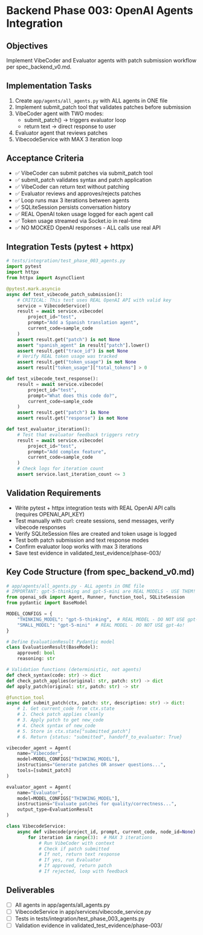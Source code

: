 # Backend Phase 003: OpenAI Agents Integration

## Objectives
Implement VibeCoder and Evaluator agents with patch submission workflow per spec_backend_v0.md.

## Implementation Tasks
1. Create `app/agents/all_agents.py` with ALL agents in ONE file
2. Implement submit_patch tool that validates patches before submission
3. VibeCoder agent with TWO modes:
   - submit_patch() → triggers evaluator loop
   - return text → direct response to user
4. Evaluator agent that reviews patches
5. VibecodeService with MAX 3 iteration loop

## Acceptance Criteria
- ✅ VibeCoder can submit patches via submit_patch tool
- ✅ submit_patch validates syntax and patch application
- ✅ VibeCoder can return text without patching
- ✅ Evaluator reviews and approves/rejects patches
- ✅ Loop runs max 3 iterations between agents
- ✅ SQLiteSession persists conversation history
- ✅ REAL OpenAI token usage logged for each agent call
- ✅ Token usage streamed via Socket.io in real-time
- ✅ NO MOCKED OpenAI responses - ALL calls use real API

## Integration Tests (pytest + httpx)
```python
# tests/integration/test_phase_003_agents.py
import pytest
import httpx
from httpx import AsyncClient

@pytest.mark.asyncio
async def test_vibecode_patch_submission():
    # CRITICAL: This test uses REAL OpenAI API with valid key
    service = VibecodeService()
    result = await service.vibecode(
        project_id="test",
        prompt="Add a Spanish translation agent",
        current_code=sample_code
    )
    assert result.get("patch") is not None
    assert "spanish_agent" in result["patch"].lower()
    assert result.get("trace_id") is not None
    # Verify REAL token usage was tracked
    assert result.get("token_usage") is not None
    assert result["token_usage"]["total_tokens"] > 0

def test_vibecode_text_response():
    result = await service.vibecode(
        project_id="test",
        prompt="What does this code do?",
        current_code=sample_code
    )
    assert result.get("patch") is None
    assert result.get("response") is not None

def test_evaluator_iteration():
    # Test that evaluator feedback triggers retry
    result = await service.vibecode(
        project_id="test",
        prompt="Add complex feature",
        current_code=sample_code
    )
    # Check logs for iteration count
    assert service.last_iteration_count <= 3
```

## Validation Requirements
- Write pytest + httpx integration tests with REAL OpenAI API calls (requires OPENAI_API_KEY)
- Test manually with curl: create sessions, send messages, verify vibecode responses
- Verify SQLiteSession files are created and token usage is logged
- Test both patch submission and text response modes
- Confirm evaluator loop works with max 3 iterations
- Save test evidence in validated_test_evidence/phase-003/

## Key Code Structure (from spec_backend_v0.md)
```python
# app/agents/all_agents.py - ALL agents in ONE file
# IMPORTANT: gpt-5-thinking and gpt-5-mini are REAL MODELS - USE THEM!
from openai_sdk import Agent, Runner, function_tool, SQLiteSession
from pydantic import BaseModel

MODEL_CONFIGS = {
    "THINKING_MODEL": "gpt-5-thinking",  # REAL MODEL - DO NOT USE gpt-4o!
    "SMALL_MODEL": "gpt-5-mini"  # REAL MODEL - DO NOT USE gpt-4o!
}

# Define EvaluationResult Pydantic model
class EvaluationResult(BaseModel):
    approved: bool
    reasoning: str

# Validation functions (deterministic, not agents)
def check_syntax(code: str) -> dict
def check_patch_applies(original: str, patch: str) -> dict
def apply_patch(original: str, patch: str) -> str

@function_tool
async def submit_patch(ctx, patch: str, description: str) -> dict:
    # 1. Get current_code from ctx.state
    # 2. Check patch applies cleanly
    # 3. Apply patch to get new_code
    # 4. Check syntax of new_code
    # 5. Store in ctx.state["submitted_patch"]
    # 6. Return {status: "submitted", handoff_to_evaluator: True}

vibecoder_agent = Agent(
    name="Vibecoder",
    model=MODEL_CONFIGS["THINKING_MODEL"],
    instructions="Generate patches OR answer questions...",
    tools=[submit_patch]
)

evaluator_agent = Agent(
    name="Evaluator",
    model=MODEL_CONFIGS["THINKING_MODEL"],
    instructions="Evaluate patches for quality/correctness...",
    output_type=EvaluationResult
)

class VibecodeService:
    async def vibecode(project_id, prompt, current_code, node_id=None):
        for iteration in range(3):  # MAX 3 iterations
            # Run VibeCoder with context
            # Check if patch submitted
            # If not, return text response
            # If yes, run Evaluator
            # If approved, return patch
            # If rejected, loop with feedback
```

## Deliverables
- [ ] All agents in app/agents/all_agents.py
- [ ] VibecodeService in app/services/vibecode_service.py
- [ ] Tests in tests/integration/test_phase_003_agents.py
- [ ] Validation evidence in validated_test_evidence/phase-003/
